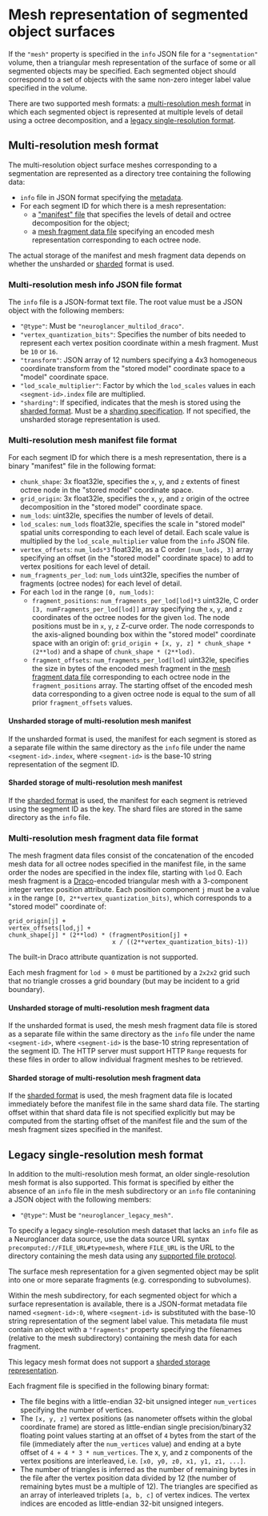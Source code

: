 # Mesh representation of segmented object surfaces

If the `"mesh"` property is specified in the `info` JSON file for a `"segmentation"` volume, then a
triangular mesh representation of the surface of some or all segmented objects may be specified.
Each segmented object should correspond to a set of objects with the same non-zero integer label
value specified in the volume.

There are two supported mesh formats: a [multi-resolution mesh
format](#multi-resolution-mesh-format) in which each segmented object is represented at multiple
levels of detail using a octree decomposition, and a [legacy single-resolution
format](#legacy-single-resolution-mesh-format).

## Multi-resolution mesh format

The multi-resolution object surface meshes corresponding to a segmentation are represented as a
directory tree containing the following data:

- `info` file in JSON format specifying the
  [metadata](#multi-resolution-mesh-info-json-file-format).
- For each segment ID for which there is a mesh representation:
  - a ["manifest" file](#multi-resolution-mesh-manifest-file-format) that specifies the levels of
    detail and octree decomposition for the object;
  - a [mesh fragment data file](#multi-resolution-mesh-fragment-data-file-format) specifying an
    encoded mesh representation corresponding to each octree node.

The actual storage of the manifest and mesh fragment data depends on whether the unsharded or
[sharded](./sharded.md) format is used.

### Multi-resolution mesh info JSON file format

The `info` file is a JSON-format text file.  The root value must be a JSON object with the following
members:
- `"@type"`: Must be `"neuroglancer_multilod_draco"`.
- `"vertex_quantization_bits"`: Specifies the number of bits needed to represent each vertex
  position coordinate within a mesh fragment.  Must be `10` or `16`.
- `"transform"`: JSON array of 12 numbers specifying a 4x3 homogeneous coordinate transform from the
  "stored model" coordinate space to a "model" coordinate space.
- `"lod_scale_multiplier"`: Factor by which the `lod_scales` values in each `<segment-id>.index`
  file are multiplied.
- `"sharding"`: If specified, indicates that the mesh is stored using the [sharded
    format](./sharded.md).  Must be a [sharding specification](./sharded.md#sharding-specification).  If not
    specified, the unsharded storage representation is used.

### Multi-resolution mesh manifest file format

For each segment ID for which there is a mesh representation, there is a binary "manifest" file in
the following format:

- `chunk_shape`: 3x float32le, specifies the `x`, `y`, and `z` extents of finest octree node in the
  "stored model" coordinate space.
- `grid_origin`: 3x float32le, specifies the `x`, `y`, and `z` origin of the octree decomposition in
  the "stored model" coordinate space.
- `num_lods`: uint32le, specifies the number of levels of detail.
- `lod_scales`: `num_lods` float32le, specifies the scale in "stored model" spatial units
  corresponding to each level of detail.  Each scale value is multiplied by the
  `lod_scale_multiplier` value from the `info` JSON file.
- `vertex_offsets`: `num_lods*3` float32le, as a C order `[num_lods, 3]` array specifying an
  offset (in the "stored model" coordinate space) to add to vertex positions for each level of
  detail.
- `num_fragments_per_lod`: `num_lods` uint32le, specifies the number of fragments (octree nodes) for
  each level of detail.
- For each `lod` in the range `[0, num_lods)`:
  - `fragment_positions`: `num_fragments_per_lod[lod]*3` uint32le, C order `[3,
    numFragments_per_lod[lod]]` array specifying the `x`, `y`, and `z` coordinates of the octree
    nodes for the given `lod`.  The node positions must be in `x`, `y`, `z` Z-curve order.  The node
    corresponds to the axis-aligned bounding box within the "stored model" coordinate space with an
    origin of: `grid_origin + [x, y, z] * chunk_shape * (2**lod)` and a shape of `chunk_shape *
    (2**lod)`.
  - `fragment_offsets`: `num_fragments_per_lod[lod]` uint32le, specifies the size in bytes of the
    encoded mesh fragment in the [mesh fragment data
    file](#multi-resolution-mesh-fragment-data-file-format) corresponding to each octree node in the
    `fragment_positions` array.  The starting offset of the encoded mesh data corresponding to a
    given octree node is equal to the sum of all prior `fragment_offsets` values.
    
#### Unsharded storage of multi-resolution mesh manifest
    
If the unsharded format is used, the manifest for each segment is stored as a separate file within
the same directory as the `info` file under the name `<segment-id>.index`, where `<segment-id>` is
the base-10 string representation of the segment ID.

#### Sharded storage of multi-resolution mesh manifest

If the [sharded format](./sharded.md#sharded-format) is used, the manifest for each segment is retrieved using
the segment ID as the key.  The shard files are stored in the same directory as the `info` file.

### Multi-resolution mesh fragment data file format

The mesh fragment data files consist of the concatenation of the encoded mesh data for all octree
nodes specified in the manifest file, in the same order the nodes are specified in the index file,
starting with `lod` 0.  Each mesh fragment is a [Draco](https://google.github.io/draco/)-encoded
triangular mesh with a 3-component integer vertex position attribute.  Each position component `j`
must be a value `x` in the range `[0, 2**vertex_quantization_bits)`, which corresponds to a "stored
model" coordinate of:

```
grid_origin[j] +
vertex_offsets[lod,j] +
chunk_shape[j] * (2**lod) * (fragmentPosition[j] +
                             x / ((2**vertex_quantization_bits)-1))
```

The built-in Draco attribute quantization is not supported.

Each mesh fragment for `lod > 0` must be partitioned by a `2x2x2` grid such that no triangle crosses
a grid boundary (but may be incident to a grid boundary).

#### Unsharded storage of multi-resolution mesh fragment data

If the unsharded format is used, the mesh mesh fragment data file is stored as a separate file
within the same directory as the `info` file under the name `<segment-id>`, where `<segment-id>` is
the base-10 string representation of the segment ID.  The HTTP server must support HTTP `Range`
requests for these files in order to allow individual fragment meshes to be retrieved.

#### Sharded storage of multi-resolution mesh fragment data

If the [sharded format](./sharded.md#sharded-format) is used, the mesh fragment data file is located immediately
before the manifest file in the same shard data file.  The starting offset within that shard data
file is not specified explicitly but may be computed from the starting offset of the manifest file
and the sum of the mesh fragment sizes specified in the manifest.

## Legacy single-resolution mesh format

In addition to the multi-resolution mesh format, an older single-resolution mesh format is also
supported.  This format is specified by either the absence of an `info` file in the mesh
subdirectory or an `info` file contanining a JSON object with the following members:
- `"@type"`: Must be `"neuroglancer_legacy_mesh"`.

To specify a legacy single-resolution mesh dataset that lacks an `info` file as a Neuroglancer data
source, use the data source URL syntax `precomputed://FILE_URL#type=mesh`, where `FILE_URL` is the
URL to the directory containing the mesh data using any [supported file
protocol](../file_protocols.md).

The surface mesh representation for a given segmented object may be split into one or more separate
fragments (e.g. corresponding to subvolumes).

Within the mesh subdirectory, for each segmented object for which a surface representation is
available, there is a JSON-format metadata file named `<segment-id>:0`, where `<segment-id>` is
substituted with the base-10 string representation of the segment label value.  This metadata file
must contain an object with a `"fragments"` property specifying the filenames (relative to the mesh
subdirectory) containing the mesh data for each fragment.

This legacy mesh format does not support a [sharded storage representation](./sharded.md#sharded-format).

Each fragment file is specified in the following binary format:
- The file begins with a little-endian 32-bit unsigned integer `num_vertices` specifying the number
  of vertices.
- The `[x, y, z]` vertex positions (as nanometer offsets within the global coordinate frame) are
  stored as little-endian single precision/binary32 floating point values starting at an offset of
  `4` bytes from the start of the file (immediately after the `num_vertices` value) and ending at a
  byte offset of `4 + 4 * 3 * num_vertices`.  The x, y, and z components of the vertex positions are
  interleaved, i.e. `[x0, y0, z0, x1, y1, z1, ...]`.
- The number of triangles is inferred as the number of remaining bytes in the file after the vertex
  position data divided by 12 (the number of remaining bytes must be a multiple of 12).  The
  triangles are specified as an array of interleaved triplets `[a, b, c]` of vertex indices.  The
  vertex indices are encoded as little-endian 32-bit unsigned integers.
